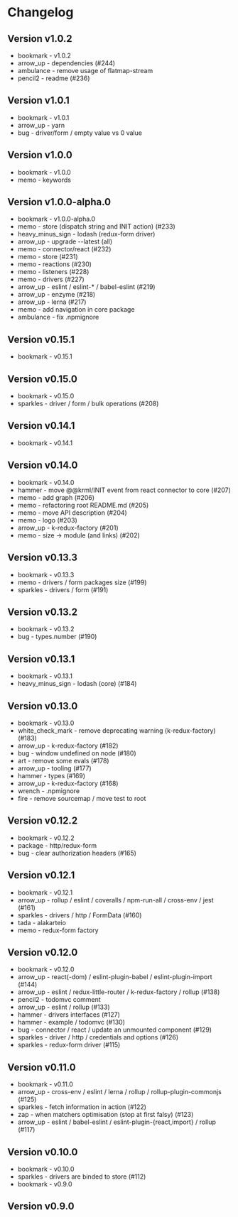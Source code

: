 
# Changelog

## Version v1.0.2
  - bookmark - v1.0.2
  - arrow_up - dependencies (#244)
  - ambulance - remove usage of flatmap-stream
  - pencil2 - readme (#236)
  
## Version v1.0.1
  - bookmark - v1.0.1
  - arrow_up - yarn
  - bug - driver/form / empty value vs 0 value
  
## Version v1.0.0
  - bookmark - v1.0.0
  - memo - keywords
  
## Version v1.0.0-alpha.0
  - bookmark - v1.0.0-alpha.0
  - memo - store (dispatch string and INIT action) (#233)
  - heavy_minus_sign - lodash (redux-form driver)
  - arrow_up - upgrade --latest (all)
  - memo - connector/react (#232)
  - memo - store (#231)
  - memo - reactions (#230)
  - memo - listeners (#228)
  - memo - drivers (#227)
  - arrow_up - eslint / eslint-* / babel-eslint (#219)
  - arrow_up - enzyme (#218)
  - arrow_up - lerna (#217)
  - memo - add navigation in core package
  - ambulance - fix .npmignore
  
## Version v0.15.1
  - bookmark - v0.15.1
  
## Version v0.15.0
  - bookmark - v0.15.0
  - sparkles - driver / form / bulk operations (#208)
  
## Version v0.14.1
  - bookmark - v0.14.1
  
## Version v0.14.0
  - bookmark - v0.14.0
  - hammer - move @@krml/INIT event from react connector to core (#207)
  - memo - add graph (#206)
  - memo - refactoring root README.md (#205)
  - memo - move API description (#204)
  - memo - logo (#203)
  - arrow_up - k-redux-factory (#201)
  - memo - size -&gt; module (and links) (#202)
  
## Version v0.13.3
  - bookmark - v0.13.3
  - memo - drivers / form packages size (#199)
  - sparkles - drivers / form (#191)
  
## Version v0.13.2
  - bookmark - v0.13.2
  - bug - types.number (#190)
  
## Version v0.13.1
  - bookmark - v0.13.1
  - heavy_minus_sign - lodash (core) (#184)
  
## Version v0.13.0
  - bookmark - v0.13.0
  - white_check_mark - remove deprecating warning (k-redux-factory) (#183)
  - arrow_up - k-redux-factory (#182)
  - bug - window undefined on node (#180)
  - art - remove some evals (#178)
  - arrow_up - tooling (#177)
  - hammer - types (#169)
  - arrow_up - k-redux-factory (#168)
  - wrench - .npmignore
  - fire - remove sourcemap / move test to root
  
## Version v0.12.2
  - bookmark - v0.12.2
  - package - http/redux-form
  - bug - clear authorization headers (#165)
  
## Version v0.12.1
  - bookmark - v0.12.1
  - arrow_up - rollup / eslint / coveralls / npm-run-all / cross-env / jest (#161)
  - sparkles - drivers / http / FormData (#160)
  - tada - alakarteio
  - memo - redux-form factory
  
## Version v0.12.0
  - bookmark - v0.12.0
  - arrow_up - react(-dom) / eslint-plugin-babel / eslint-plugin-import (#144)
  - arrow_up - eslint / redux-little-router / k-redux-factory / rollup (#138)
  - pencil2 - todomvc comment
  - arrow_up - eslint / rollup (#133)
  - hammer - drivers interfaces (#127)
  - hammer - example / todomvc (#130)
  - bug - connector / react / update an unmounted component (#129)
  - sparkles - driver / http / credentials and options (#126)
  - sparkles - redux-form driver (#115)
  
## Version v0.11.0
  - bookmark - v0.11.0
  - arrow_up - cross-env / eslint / lerna / rollup / rollup-plugin-commonjs (#125)
  - sparkles - fetch information in action (#122)
  - zap - when matchers optimisation (stop at first falsy) (#123)
  - arrow_up - eslint / babel-eslint / eslint-plugin-{react,import} / rollup (#117)
  
## Version v0.10.0
  - bookmark - v0.10.0
  - sparkles - drivers are binded to store (#112)
  - bookmark - v0.9.0
  
## Version v0.9.0
  


